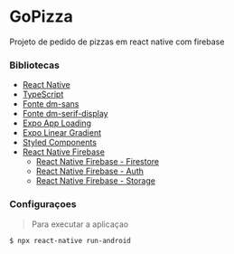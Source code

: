# GoPizza
 Projeto de pedido de pizzas em react native com firebase


### Bibliotecas

* [React Native]()
* [TypeScript]()
* [Fonte dm-sans]()
* [Fonte dm-serif-display]()
* [Expo App Loading]()
* [Expo Linear Gradient]()
* [Styled Components]()
* [React Native Firebase]()
  * [React Native Firebase - Firestore]() 
  * [React Native Firebase - Auth]() 
  * [React Native Firebase - Storage]() 







### Configuraçoes 

> Para executar a aplicaçao
```bash
$ npx react-native run-android
```